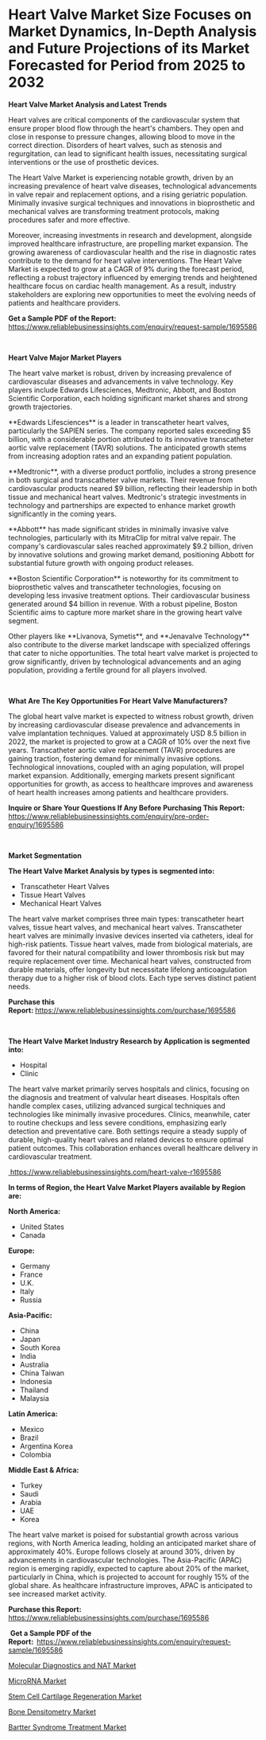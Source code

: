 <p><h1>Heart Valve Market Size Focuses on Market Dynamics, In-Depth Analysis and Future Projections of its Market Forecasted for Period from 2025 to 2032</h1></p><p><strong>Heart Valve Market Analysis and Latest Trends</strong></p>
<p><p>Heart valves are critical components of the cardiovascular system that ensure proper blood flow through the heart's chambers. They open and close in response to pressure changes, allowing blood to move in the correct direction. Disorders of heart valves, such as stenosis and regurgitation, can lead to significant health issues, necessitating surgical interventions or the use of prosthetic devices.</p><p>The Heart Valve Market is experiencing notable growth, driven by an increasing prevalence of heart valve diseases, technological advancements in valve repair and replacement options, and a rising geriatric population. Minimally invasive surgical techniques and innovations in bioprosthetic and mechanical valves are transforming treatment protocols, making procedures safer and more effective.</p><p>Moreover, increasing investments in research and development, alongside improved healthcare infrastructure, are propelling market expansion. The growing awareness of cardiovascular health and the rise in diagnostic rates contribute to the demand for heart valve interventions. The Heart Valve Market is expected to grow at a CAGR of 9% during the forecast period, reflecting a robust trajectory influenced by emerging trends and heightened healthcare focus on cardiac health management. As a result, industry stakeholders are exploring new opportunities to meet the evolving needs of patients and healthcare providers.</p></p>
<p><strong>Get a Sample PDF of the Report:&nbsp;</strong> <a href="https://www.reliablebusinessinsights.com/enquiry/request-sample/1695586?utm_campaign=62&utm_medium=2&utm_source=Github&utm_content=ia&utm_term=03032025&utm_id=heart-valve">https://www.reliablebusinessinsights.com/enquiry/request-sample/1695586</a></p>
<p>&nbsp;</p>
<p><strong>Heart Valve Major Market Players</strong></p>
<p><p>The heart valve market is robust, driven by increasing prevalence of cardiovascular diseases and advancements in valve technology. Key players include Edwards Lifesciences, Medtronic, Abbott, and Boston Scientific Corporation, each holding significant market shares and strong growth trajectories.</p><p>**Edwards Lifesciences** is a leader in transcatheter heart valves, particularly the SAPIEN series. The company reported sales exceeding $5 billion, with a considerable portion attributed to its innovative transcatheter aortic valve replacement (TAVR) solutions. The anticipated growth stems from increasing adoption rates and an expanding patient population.</p><p>**Medtronic**, with a diverse product portfolio, includes a strong presence in both surgical and transcatheter valve markets. Their revenue from cardiovascular products neared $9 billion, reflecting their leadership in both tissue and mechanical heart valves. Medtronic's strategic investments in technology and partnerships are expected to enhance market growth significantly in the coming years.</p><p>**Abbott** has made significant strides in minimally invasive valve technologies, particularly with its MitraClip for mitral valve repair. The company's cardiovascular sales reached approximately $9.2 billion, driven by innovative solutions and growing market demand, positioning Abbott for substantial future growth with ongoing product releases.</p><p>**Boston Scientific Corporation** is noteworthy for its commitment to bioprosthetic valves and transcatheter technologies, focusing on developing less invasive treatment options. Their cardiovascular business generated around $4 billion in revenue. With a robust pipeline, Boston Scientific aims to capture more market share in the growing heart valve segment.</p><p>Other players like **Livanova, Symetis**, and **Jenavalve Technology** also contribute to the diverse market landscape with specialized offerings that cater to niche opportunities. The total heart valve market is projected to grow significantly, driven by technological advancements and an aging population, providing a fertile ground for all players involved.</p></p>
<p>&nbsp;</p>
<p><strong>What Are The Key Opportunities For Heart Valve Manufacturers?</strong></p>
<p><p>The global heart valve market is expected to witness robust growth, driven by increasing cardiovascular disease prevalence and advancements in valve implantation techniques. Valued at approximately USD 8.5 billion in 2022, the market is projected to grow at a CAGR of 10% over the next five years. Transcatheter aortic valve replacement (TAVR) procedures are gaining traction, fostering demand for minimally invasive options. Technological innovations, coupled with an aging population, will propel market expansion. Additionally, emerging markets present significant opportunities for growth, as access to healthcare improves and awareness of heart health increases among patients and healthcare providers.</p></p>
<p><strong>Inquire or Share Your Questions If Any Before Purchasing This Report:</strong> <a href="https://www.reliablebusinessinsights.com/enquiry/pre-order-enquiry/1695586?utm_campaign=62&utm_medium=2&utm_source=Github&utm_content=ia&utm_term=03032025&utm_id=heart-valve">https://www.reliablebusinessinsights.com/enquiry/pre-order-enquiry/1695586</a></p>
<p>&nbsp;</p>
<p><strong>Market Segmentation</strong></p>
<p><strong>The Heart Valve Market Analysis by types is segmented into:</strong></p>
<p><ul><li>Transcatheter Heart Valves</li><li>Tissue Heart Valves</li><li>Mechanical Heart Valves</li></ul></p>
<p><p>The heart valve market comprises three main types: transcatheter heart valves, tissue heart valves, and mechanical heart valves. Transcatheter heart valves are minimally invasive devices inserted via catheters, ideal for high-risk patients. Tissue heart valves, made from biological materials, are favored for their natural compatibility and lower thrombosis risk but may require replacement over time. Mechanical heart valves, constructed from durable materials, offer longevity but necessitate lifelong anticoagulation therapy due to a higher risk of blood clots. Each type serves distinct patient needs.</p></p>
<p><strong>Purchase this Report:&nbsp;</strong><a href="https://www.reliablebusinessinsights.com/purchase/1695586?utm_campaign=62&utm_medium=2&utm_source=Github&utm_content=ia&utm_term=03032025&utm_id=heart-valve">https://www.reliablebusinessinsights.com/purchase/1695586</a></p>
<p>&nbsp;</p>
<p><strong>The Heart Valve Market Industry Research by Application is segmented into:</strong></p>
<p><ul><li>Hospital</li><li>Clinic</li></ul></p>
<p><p>The heart valve market primarily serves hospitals and clinics, focusing on the diagnosis and treatment of valvular heart diseases. Hospitals often handle complex cases, utilizing advanced surgical techniques and technologies like minimally invasive procedures. Clinics, meanwhile, cater to routine checkups and less severe conditions, emphasizing early detection and preventative care. Both settings require a steady supply of durable, high-quality heart valves and related devices to ensure optimal patient outcomes. This collaboration enhances overall healthcare delivery in cardiovascular treatment.</p></p>
<p><a href="https://www.reliablebusinessinsights.com/heart-valve-r1695586?utm_campaign=62&utm_medium=2&utm_source=Github&utm_content=ia&utm_term=03032025&utm_id=heart-valve">&nbsp;https://www.reliablebusinessinsights.com/heart-valve-r1695586</a></p>
<p><strong>In terms of Region, the Heart Valve Market Players available by Region are:</strong></p>
<p>
    <p> <strong> North America: </strong>
        <ul>
            <li>United States</li>
            <li>Canada</li>
        </ul>
        </p> 
    <p> <strong> Europe: </strong>
        <ul>
            <li>Germany</li>
            <li>France</li>
            <li>U.K.</li>
            <li>Italy</li>
            <li>Russia</li>
        </ul>
        </p> 
    <p> <strong> Asia-Pacific: </strong>
        <ul>
            <li>China</li>
            <li>Japan</li>
            <li>South Korea</li>
            <li>India</li>
            <li>Australia</li>
            <li>China Taiwan</li>
            <li>Indonesia</li>
            <li>Thailand</li>
            <li>Malaysia</li>
        </ul>
        </p> 
    <p> <strong> Latin America: </strong>
        <ul>
            <li>Mexico</li>
            <li>Brazil</li>
            <li>Argentina Korea</li>
            <li>Colombia</li>
        </ul>
        </p> 
    <p> <strong> Middle East & Africa: </strong>
        <ul>
            <li>Turkey</li>
            <li>Saudi</li>
            <li>Arabia</li>
            <li>UAE</li>
            <li>Korea</li>
        </ul>
    </p>
    </p>
<p><p>The heart valve market is poised for substantial growth across various regions, with North America leading, holding an anticipated market share of approximately 40%. Europe follows closely at around 30%, driven by advancements in cardiovascular technologies. The Asia-Pacific (APAC) region is emerging rapidly, expected to capture about 20% of the market, particularly in China, which is projected to account for roughly 15% of the global share. As healthcare infrastructure improves, APAC is anticipated to see increased market activity.</p></p>
<p><strong>Purchase this Report: </strong><a href="https://www.reliablebusinessinsights.com/purchase/1695586?utm_campaign=62&utm_medium=2&utm_source=Github&utm_content=ia&utm_term=03032025&utm_id=heart-valve">https://www.reliablebusinessinsights.com/purchase/1695586</a></p>
<p>&nbsp;<strong>Get a Sample PDF of the Report:&nbsp;&nbsp;</strong><a href="https://www.reliablebusinessinsights.com/enquiry/request-sample/1695586?utm_campaign=62&utm_medium=2&utm_source=Github&utm_content=ia&utm_term=03032025&utm_id=heart-valve">https://www.reliablebusinessinsights.com/enquiry/request-sample/1695586</a></p>
<p><strong></strong></p>
<p><p><a href="https://github.com/guneycigdem35/Market-Research-Report-List-5/blob/main/molecular-diagnostics-and-nat-market.md?utm_campaign=62&utm_medium=2&utm_source=Github&utm_content=ia&utm_term=03032025&utm_id=heart-valve">Molecular Diagnostics and NAT Market</a></p><p><a href="https://github.com/mabutironaldo/Market-Research-Report-List-7/blob/main/microrna-market.md?utm_campaign=62&utm_medium=2&utm_source=Github&utm_content=ia&utm_term=03032025&utm_id=heart-valve">MicroRNA Market</a></p><p><a href="https://github.com/avikalitesjj/Market-Research-Report-List-1/blob/main/stem-cell-cartilage-regeneration-market.md?utm_campaign=62&utm_medium=2&utm_source=Github&utm_content=ia&utm_term=03032025&utm_id=heart-valve">Stem Cell Cartilage Regeneration Market</a></p><p><a href="https://github.com/pomasifilo/Market-Research-Report-List-1/blob/main/bone-densitometry-market.md?utm_campaign=62&utm_medium=2&utm_source=Github&utm_content=ia&utm_term=03032025&utm_id=heart-valve">Bone Densitometry Market</a></p><p><a href="https://github.com/nontoengolo/Market-Research-Report-List-1/blob/main/bartter-syndrome-treatment-market.md?utm_campaign=62&utm_medium=2&utm_source=Github&utm_content=ia&utm_term=03032025&utm_id=heart-valve">Bartter Syndrome Treatment Market</a></p></p>